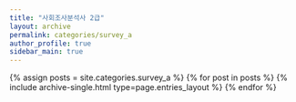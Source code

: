 ```yaml
---
title: "사회조사분석사 2급"
layout: archive
permalink: categories/survey_a
author_profile: true
sidebar_main: true
---
```



{% assign posts = site.categories.survey_a %}
{% for post in posts %} {% include archive-single.html type=page.entries_layout %} {% endfor %}
